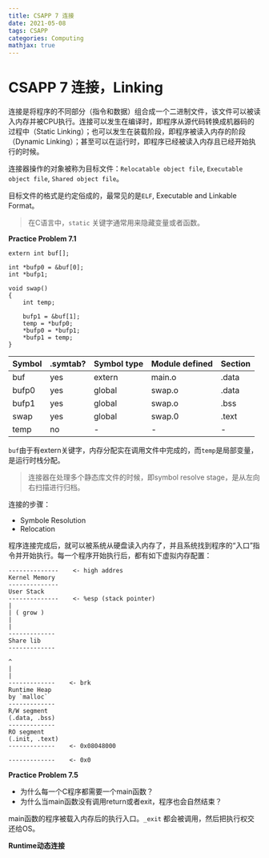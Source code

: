 ```yaml
---
title: CSAPP 7 连接
date: 2021-05-08
tags: CSAPP
categories: Computing
mathjax: true
---
```


# CSAPP 7 连接，Linking

连接是将程序的不同部分（指令和数据）组合成一个二进制文件，该文件可以被读入内存并被CPU执行。连接可以发生在编译时，即程序从源代码转换成机器码的过程中（Static Linking）；也可以发生在装载阶段，即程序被读入内存的阶段（Dynamic Linking）；甚至可以在运行时，即程序已经被读入内存且已经开始执行的时候。

连接器操作的对象被称为目标文件：`Relocatable object file`, `Executable object file`, `Shared object file`。

目标文件的格式是约定俗成的，最常见的是`ELF`, Executable and Linkable Format。

> 在C语言中，`static` 关键字通常用来隐藏变量或者函数。

**Practice Problem 7.1**

```c=
extern int buf[];

int *bufp0 = &buf[0];
int *bufp1;

void swap() 
{
    int temp;

    bufp1 = &buf[1];
    temp = *bufp0;
    *bufp0 = *bufp1;
    *bufp1 = temp;
}
```


| Symbol | .symtab? | Symbol type | Module defined | Section |
| ------ | -------- | ----------- | -------------- | ------- |
| buf    | yes      | extern      | main.o         | .data   |
| bufp0  | yes      | global      | swap.o         | .data   |
| bufp1  | yes      | global      | swap.o         | .bss    |
| swap   | yes      | global      | swap.0         | .text   |
| temp   | no       | -           | -              | -       |

`buf`由于有extern关键字，内存分配实在调用文件中完成的，而`temp`是局部变量，是运行时栈分配。

> 连接器在处理多个静态库文件的时候，即symbol resolve stage，是从左向右扫描进行归档。

连接的步骤：
- Symbole Resolution
- Relocation

程序连接完成后，就可以被系统从硬盘读入内存了，并且系统找到程序的“入口”指令并开始执行。每一个程序开始执行后，都有如下虚拟内存配置：

```
--------------    <- high addres
Kernel Memory
--------------
User Stack
--------------    <- %esp (stack pointer)
|
| ( grow )
|
|
-------------
Share lib
-------------

^
|
|
-------------    <- brk
Runtime Heap
by `malloc`
-------------
R/W segment
(.data, .bss)
-------------
RO segment
(.init, .text)
-------------    <- 0x08048000

-------------    <- 0x0
```

**Practice Problem 7.5**

- 为什么每一个C程序都需要一个main函数？
- 为什么当main函数没有调用return或者exit，程序也会自然结束？

main函数的程序被载入内存后的执行入口。`_exit` 都会被调用，然后把执行权交还给OS。


**Runtime动态连接**

